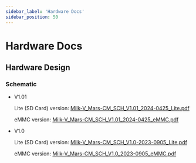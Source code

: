 ```yaml
---
sidebar_label: 'Hardware Docs'
sidebar_position: 50
---
```


# Hardware Docs

## Hardware Design

### Schematic

- V1.01

  Lite (SD Card) version: [Milk-V_Mars-CM_SCH_V1.01_2024-0425_Lite.pdf](https://github.com/milkv-mars/mars-files/blob/main/Mars-CM_Hardware_Schematices/Milk-V_Mars-CM_SCH_V1.01_2024-0425_Lite.pdf)

  eMMC version: [Milk-V_Mars-CM_SCH_V1.01_2024-0425_eMMC.pdf](https://github.com/milkv-mars/mars-files/blob/main/Mars-CM_Hardware_Schematices/Milk-V_Mars-CM_SCH_V1.01_2024-0425_eMMC.pdf)

- V1.0

  Lite (SD Card) version: [Milk-V_Mars-CM_SCH_V1.0-2023-0905_Lite.pdf](https://github.com/milkv-mars/mars-files/blob/main/Mars-CM_Hardware_Schematices/Milk-V_Mars-CM_SCH_V1.0-2023-0905_Lite.pdf)

  eMMC version: [Milk-V_Mars-CM_SCH_V1.0_2023-0905_eMMC.pdf](https://github.com/milkv-mars/mars-files/blob/main/Mars-CM_Hardware_Schematices/Milk-V_Mars-CM_SCH_V1.0_2023-0905_eMMC.pdf)

